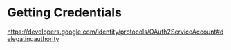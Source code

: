 # Getting Credentials

https://developers.google.com/identity/protocols/OAuth2ServiceAccount#delegatingauthority
